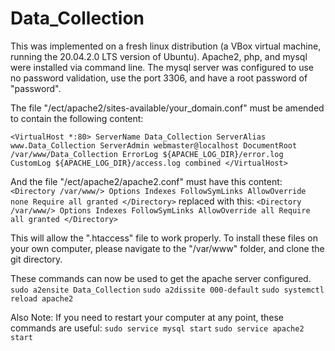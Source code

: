 # Data_Collection
This was implemented on a fresh linux distribution (a VBox virtual machine, running the 20.04.2.0 LTS version of Ubuntu).
Apache2, php, and mysql were installed via command line. The mysql server was configured to use no password validation, use the port 3306, and have a root password of "password".

The file "/ect/apache2/sites-available/your_domain.conf" must be amended to contain the following content:

`
<VirtualHost *:80>
    ServerName Data_Collection
    ServerAlias www.Data_Collection
    ServerAdmin webmaster@localhost
    DocumentRoot /var/www/Data_Collection
    ErrorLog ${APACHE_LOG_DIR}/error.log
    CustomLog ${APACHE_LOG_DIR}/access.log combined
</VirtualHost>
`

And the file "/ect/apache2/apache2.conf" must have this content:
`
<Directory /var/www/>
	Options Indexes FollowSymLinks
	AllowOverride none
	Require all granted
</Directory>
`
replaced with this:
`
<Directory /var/www/>
	Options Indexes FollowSymLinks
	AllowOverride all
	Require all granted
</Directory>
`

This will allow the ".htaccess" file to work properly.
To install these files on your own computer, please navigate to the "/var/www" folder, and clone the git directory.

These commands can now be used to get the apache server configured.
`sudo a2ensite Data_Collection`
`sudo a2dissite 000-default`
`sudo systemctl reload apache2`

Also Note:
If you need to restart your computer at any point, these commands are useful:
`sudo service mysql start`
`sudo service apache2 start`
